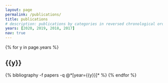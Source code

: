```yaml
---
layout: page
permalink: /publications/
title: publications
# description: publications by categories in reversed chronological order. generated by jekyll-scholar.
years: [2020, 2019, 2018, 2017]
nav: true
---
```


<div class="publications">

{% for y in page.years %}
  <h2 class="year">{{y}}</h2>
  {% bibliography -f papers -q @*[year={{y}}]* %}
{% endfor %}

</div>
